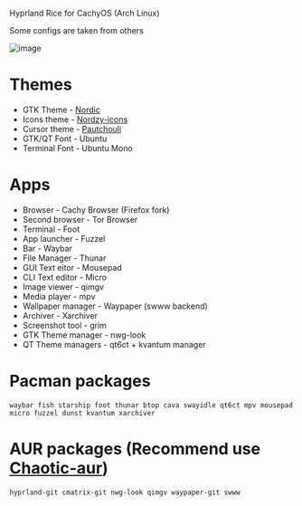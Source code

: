 Hyprland Rice for CachyOS (Arch Linux)

Some configs are taken from others

![image](https://github.com/Waffelson/my-dots/assets/127903646/4e6d804d-a002-4963-be82-e1064678715f)


# Themes
 
- GTK Theme - [Nordic](https://www.gnome-look.org/p/1267246/)
- Icons theme - [Nordzy-icons](https://github.com/alvatip/Nordzy-icon)
- Cursor theme - [Pautchouli](https://www.gnome-look.org/p/2077667)
- GTK/QT Font - Ubuntu
- Terminal Font - Ubuntu Mono

# Apps 

- Browser - Cachy Browser (Firefox fork)
- Second browser - Tor Browser
- Terminal - Foot 
- App launcher - Fuzzel 
- Bar - Waybar 
- File Manager - Thunar 
- GUI Text eitor - Mousepad 
- CLI Text editor - Micro
- Image viewer - qimgv
- Media player - mpv 
- Wallpaper manager - Waypaper (swww backend)
- Archiver - Xarchiver
- Screenshot tool - grim
- GTK Theme manager - nwg-look
- QT Theme managers - qt6ct + kvantum manager

# Pacman packages
`waybar fish starship foot thunar btop cava swayidle qt6ct mpv mousepad micro fuzzel dunst kvantum xarchiver`
# AUR packages (Recommend use [Chaotic-aur](https://aur.chaotic.cx/))
`hyprland-git cmatrix-git nwg-look qimgv waypaper-git swww`








